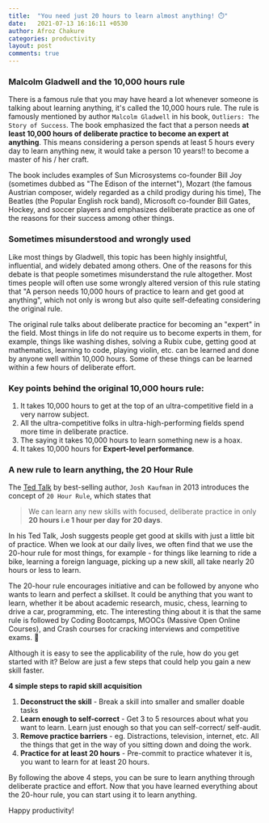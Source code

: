 ```yaml
---
title:  "You need just 20 hours to learn almost anything! ⏱️"
date:   2021-07-13 16:16:11 +0530
author: Afroz Chakure
categories: productivity 
layout: post
comments: true
---
```



### Malcolm Gladwell and the 10,000 hours rule
There is a famous rule that you may have heard a lot whenever someone is talking about learning anything, it's called the 10,000 hours rule. The rule is famously mentioned by author `Malcolm Gladwell` in his book, `Outliers: The Story of Success`. The book emphasized the fact that a person needs **at least 10,000 hours of deliberate practice to become an expert at anything**. This means considering a person spends at least 5 hours every day to learn anything new, it would take a person 10 years!! to become a master of his / her craft. 


The book includes examples of Sun Microsystems co-founder Bill Joy (sometimes dubbed as "The Edison of the internet"), Mozart (the famous Austrian composer, widely regarded as a child prodigy during his time), The Beatles (the Popular English rock band), Microsoft co-founder Bill Gates, Hockey, and soccer players and emphasizes deliberate practice as one of the reasons for their success among other things.


### Sometimes misunderstood and wrongly used
Like most things by Gladwell, this topic has been highly insightful, influential, and widely debated among others. One of the reasons for this debate is that people sometimes misunderstand the rule altogether. Most times people will often use some wrongly altered version of this rule stating that "A person needs 10,000 hours of practice to learn and get good at anything", which not only is wrong but also quite self-defeating considering the original rule. 


The original rule talks about deliberate practice for becoming an "expert" in the field. Most things in life do not require us to become experts in them, for example, things like washing dishes, solving a Rubix cube, getting good at mathematics, learning to code, playing violin, etc. can be learned and done by anyone well within 10,000 hours. Some of these things can be learned within a few hours of deliberate effort. 


### Key points behind the original 10,000 hours rule:
1. It takes 10,000 hours to get at the top of an ultra-competitive field in a very narrow subject.
2. All the ultra-competitive folks in ultra-high-performing fields spend more time in deliberate practice.
3. The saying it takes 10,000 hours to learn something new is a hoax.
4. It takes 10,000 hours for **Expert-level performance**.

### A new rule to learn anything, the 20 Hour Rule

The [Ted Talk][ted-talk] by best-selling author, `Josh Kaufman` in 2013 introduces the concept of `20 Hour Rule`, which states that

> We can learn any new skills with focused, deliberate practice in only **20 hours i.e 1 hour per day for 20 days**.

In his Ted Talk, Josh suggests people get good at skills with just a little bit of practice. When we look at our daily lives, we often find that we use the 20-hour rule for most things, for example - for things like learning to ride a bike, learning a foreign language, picking up a new skill, all take nearly 20 hours or less to learn. 

The 20-hour rule encourages initiative and can be followed by anyone who wants to learn and perfect a skillset. It could be anything that you want to learn, whether it be about academic research, music, chess, learning to drive a car, programming, etc. The interesting thing about it is that the same rule is followed by Coding Bootcamps, MOOCs (Massive Open Online Courses), and Crash courses for cracking interviews and competitive exams. 🙂

Although it is easy to see the applicability of the rule, how do you get started with it? Below are just a few steps that could help you gain a new skill faster. 

**4 simple steps to rapid skill acquisition**
1. **Deconstruct the skill** - Break a skill into smaller and smaller doable tasks
2. **Learn enough to self-correct** - Get 3 to 5 resources about what you want to learn. Learn just enough so that you can self-correct/ self-audit.
3. **Remove practice barriers** - eg. Distractions, television, internet, etc. All the things that get in the way of you sitting down and doing the work.
4. **Practice for at least 20 hours** - Pre-commit to practice whatever it is, you want to learn for at least 20 hours.

By following the above 4 steps, you can be sure to learn anything through deliberate practice and effort. Now that you have learned everything about the 20-hour rule, you can start using it to learn anything.  

Happy productivity!

[ted-talk]: https://youtu.be/5MgBikgcWnY

